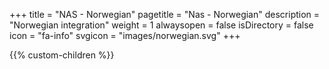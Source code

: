 +++
title = "NAS - Norwegian"
pagetitle = "Nas - Norwegian"
description = "Norwegian integration"
weight = 1
alwaysopen = false
isDirectory = false
icon = "fa-info"
svgicon = "images/norwegian.svg"
+++

{{% custom-children %}}
